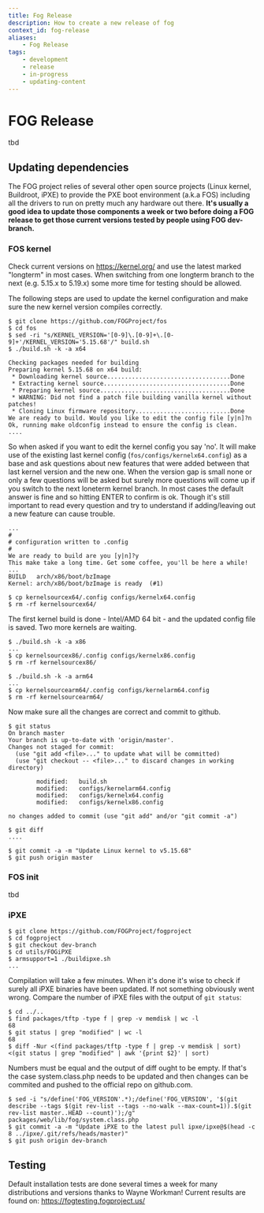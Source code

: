 ```yaml
---
title: Fog Release
description: How to create a new release of fog
context_id: fog-release
aliases:
    - Fog Release
tags:
    - development
    - release
    - in-progress
    - updating-content
---
```

# FOG Release

tbd

## Updating dependencies

The FOG project relies of several other open source projects (Linux
kernel, Buildroot, iPXE) to provide the PXE boot environment (a.k.a FOS)
including all the drivers to run on pretty much any hardware out there.
**It's usually a good idea to update those components a week or two
before doing a FOG release to get those current versions tested by
people using FOG dev-branch.**

### FOS kernel

Check current versions on <https://kernel.org/> and use the latest
marked "longterm" in most cases. When switching from one longterm
branch to the next (e.g. 5.15.x to 5.19.x) some more time for testing
should be allowed.

The following steps are used to update the kernel configuration and make
sure the new kernel version compiles correctly.

    $ git clone https://github.com/FOGProject/fos
    $ cd fos
    $ sed -ri "s/KERNEL_VERSION='[0-9]\.[0-9]+\.[0-9]+'/KERNEL_VERSION='5.15.68'/" build.sh
    $ ./build.sh -k -a x64

    Checking packages needed for building
    Preparing kernel 5.15.68 on x64 build:
     * Downloading kernel source...................................Done
     * Extracting kernel source....................................Done
     * Preparing kernel source.....................................Done
     * WARNING: Did not find a patch file building vanilla kernel without patches!
     * Cloning Linux firmware repository...........................Done
    We are ready to build. Would you like to edit the config file [y|n]?n
    Ok, running make oldconfig instead to ensure the config is clean.
    ....

So when asked if you want to edit the kernel config you say 'no'. It
will make use of the existing last kernel config
(`fos/configs/kernelx64.config`) as a base and ask questions about new
features that were added between that last kernel version and the new
one. When the version gap is small none or only a few questions will be
asked but surely more questions will come up if you switch to the next
loneterm kernel branch. In most cases the default answer is fine and so
hitting ENTER to confirm is ok. Though it's still important to read
every question and try to understand if adding/leaving out a new feature
can cause trouble.

    ...
    #
    # configuration written to .config
    #
    We are ready to build are you [y|n]?y
    This make take a long time. Get some coffee, you'll be here a while!
    ...
    BUILD   arch/x86/boot/bzImage
    Kernel: arch/x86/boot/bzImage is ready  (#1)

    $ cp kernelsourcex64/.config configs/kernelx64.config
    $ rm -rf kernelsourcex64/

The first kernel build is done - Intel/AMD 64 bit - and the updated
config file is saved. Two more kernels are waiting.

    $ ./build.sh -k -a x86
    ...
    $ cp kernelsourcex86/.config configs/kernelx86.config
    $ rm -rf kernelsourcex86/

    $ ./build.sh -k -a arm64
    ...
    $ cp kernelsourcearm64/.config configs/kernelarm64.config
    $ rm -rf kernelsourcearm64/

Now make sure all the changes are correct and commit to github.

    $ git status
    On branch master
    Your branch is up-to-date with 'origin/master'.
    Changes not staged for commit:
      (use "git add <file>..." to update what will be committed)
      (use "git checkout -- <file>..." to discard changes in working directory)

            modified:   build.sh
            modified:   configs/kernelarm64.config
            modified:   configs/kernelx64.config
            modified:   configs/kernelx86.config

    no changes added to commit (use "git add" and/or "git commit -a")

    $ git diff
    ....

    $ git commit -a -m "Update Linux kernel to v5.15.68"
    $ git push origin master

### FOS init

tbd

### iPXE

    $ git clone https://github.com/FOGProject/fogproject
    $ cd fogproject
    $ git checkout dev-branch
    $ cd utils/FOGiPXE
    $ armsupport=1 ./buildipxe.sh
    ...

Compilation will take a few minutes. When it's done it's wise to check
if surely all iPXE binaries have been updated. If not something
obviously went wrong. Compare the number of iPXE files with the output
of `git status`:

    $ cd ../..
    $ find packages/tftp -type f | grep -v memdisk | wc -l
    68
    $ git status | grep "modified" | wc -l
    68
    $ diff -Nur <(find packages/tftp -type f | grep -v memdisk | sort) <(git status | grep "modified" | awk '{print $2}' | sort)

Numbers must be equal and the output of diff ought to be empty. If
that's the case system.class.php needs to be updated and then changes
can be commited and pushed to the official repo on github.com.

    $ sed -i "s/define('FOG_VERSION'.*);/define('FOG_VERSION', '$(git describe --tags $(git rev-list --tags --no-walk --max-count=1)).$(git rev-list master..HEAD --count)');/g" packages/web/lib/fog/system.class.php
    $ git commit -a -m "Update iPXE to the latest pull ipxe/ipxe@$(head -c 8 ../ipxe/.git/refs/heads/master)"
    $ git push origin dev-branch

## Testing

Default installation tests are done several times a week for many
distributions and versions thanks to Wayne Workman! Current results are
found on: <https://fogtesting.fogproject.us/>

